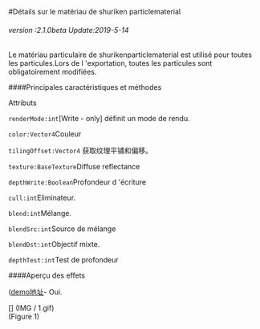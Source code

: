 #Détails sur le matériau de shuriken particlematerial

###### *version :2.1.0beta   Update:2019-5-14*

Le matériau particulaire de shurikenparticlematerial est utilisé pour toutes les particules.Lors de l 'exportation, toutes les particules sont obligatoirement modifiées.

####Principales caractéristiques et méthodes

Attributs

`renderMode:int`[Write - only] définit un mode de rendu.

`color:Vector4`Couleur

`tilingOffset:Vector4` 获取纹理平铺和偏移。

`texture:BaseTexture`Diffuse reflectance

`depthWrite:Boolean`Profondeur d 'écriture

`cull:int`Eliminateur.

`blend:int`Mélange.

`blendSrc:int`Source de mélange

`blendDst:int`Objectif mixte.

`depthTest:int`Test de profondeur

####Aperçu des effets

([demo地址](https://layaair.ldc.layabox.com/demo2/?language=ch&category=3d&group=Particle3D&name=Particle_BurningGround)- Oui.

[] (IMG / 1.gif) <br > (Figure 1)

